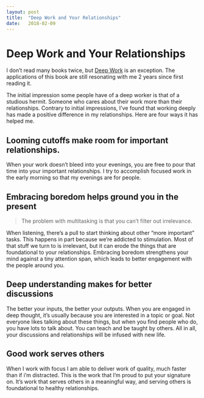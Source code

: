```yaml
---
layout: post
title:  "Deep Work and Your Relationships"
date:   2018-02-09
---
```


# Deep Work and Your Relationships
I don’t read many books twice, but [Deep Work](http://amzn.to/2nbihPn) is an exception. The applications of this book are still resonating with me 2 years since first reading it.

The initial impression some people have of a deep worker is that of a studious hermit. Someone who cares about their work more than their relationships. Contrary to initial impressions, I’ve found that working deeply has made a positive difference in my relationships. Here are four ways it has helped me.

## Looming cutoffs make room for important relationships.
When your work doesn’t bleed into your evenings, you are free to  pour that time into your important relationships. I try to accomplish focused work in the early morning so that my evenings are for people.

## Embracing boredom helps ground you in the present
> The problem with multitasking is that you can’t filter out irrelevance. 

When listening, there’s a pull to start thinking about other “more important” tasks. This happens in part because we’re addicted to stimulation. Most of that stuff we turn to is irrelevant, but it can erode the things that are foundational to your relationships. Embracing boredom strengthens your mind against a tiny attention span, which leads to better engagement with the people around you.

## Deep understanding makes for better discussions
The better your inputs, the better your outputs. When you are engaged in deep thought, it’s usually because you are interested in a topic or goal. Not everyone likes talking about these things, but when you find people who do, you have lots to talk about. You can teach and be taught by others. All in all, your discussions and relationships will be infused with new life.

## Good work serves others
When I work with focus I am able to deliver work of quality, much faster than if i’m distracted. This is the work that I’m proud to put your signature on. It’s work that serves others in a meaningful way, and serving others is foundational to healthy relationships.
